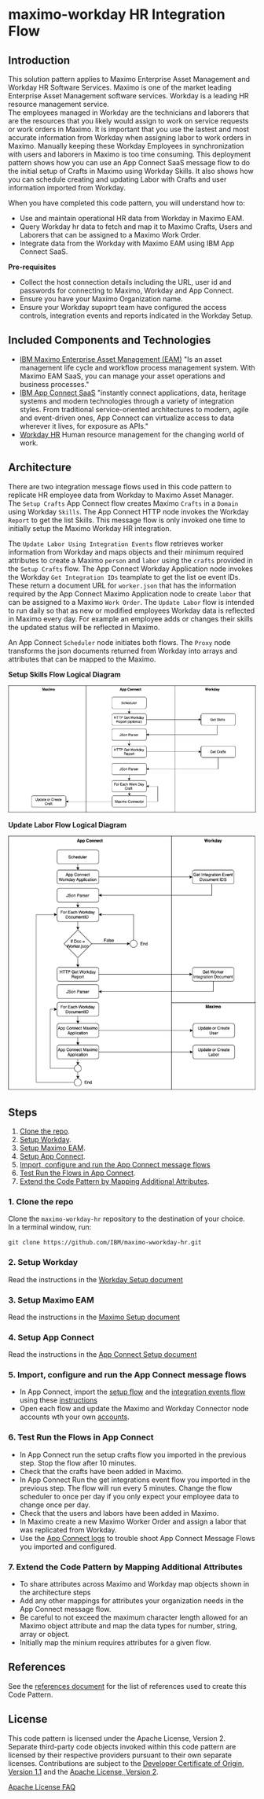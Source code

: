 # maximo-workday HR Integration Flow

## Introduction

This solution pattern applies to Maximo Enterprise Asset Management and Workday HR Software Services.   Maximo is one of 
the market leading Enterprise Asset Management software services.   Workday is a leading HR resource management service.  
The employees managed in Workday are the technicians and laborers that are the resources that you likely would assign to 
work on service requests or work orders in Maximo.  It is important that you use the lastest and most accurate
information from Workday when assigning labor to work orders in Maximo.   Manually keeping these Workday Employees in 
synchronization with users and laborers in Maximo is too time consuming.  This deployment pattern shows how you can use 
an App Connect SaaS message flow to do the initial setup of Crafts in Maximo using Workday Skills.   It also shows how you 
can schedule creating and updating Labor with Crafts and user information imported from Workday.
 
 
When you have completed this code pattern, you will understand how to:

* Use and maintain operational HR data from Workday in Maximo EAM.
* Query Workday hr data to fetch and map it to Maximo Crafts, Users and Laborers that can be assigned to a Maximo Work Order.
* Integrate data from the Workday with Maximo EAM using IBM App Connect SaaS.

**Pre-requisites**
*  Collect the host connection details including the URL, user id and passwords for connecting to Maximo, Workday and App Connect. 
*  Ensure you have your Maximo Organization name.
*  Ensure your Workday supoprt team have configured the access controls, integration events and reports indicated in the Workday Setup.

## Included Components and Technologies

* [IBM Maximo Enterprise Asset Management (EAM)](https://www.ibm.com/support/knowledgecenter/en/SSBLW8/com.ibm.mamc.doc/overview/c_prod_overview.html) "Is an asset management life cycle and workflow process management system. With Maximo EAM SaaS, you can manage your asset operations and business processes."
* [IBM App Connect SaaS](https://www.ibm.com/us-en/cloud/app-connect) "instantly connect applications, data, heritage systems and modern technologies through a variety of integration styles. From traditional service-oriented architectures to modern, agile and event-driven ones, App Connect can virtualize access to data wherever it lives, for exposure as APIs."
* [Workday HR](https://www.workday.com/en-gb/products/human-capital-management/human-resource-management.html) Human resource management for the changing world of work.

## Architecture

There are two integration message flows used in this code pattern to replicate HR employee data from Workday to Maximo Asset Manager.  
The `Setup Crafts` App Connect flow creates  Maximo `Crafts` in a `Domain` using Workday  `Skills`.   The App Connect
HTTP node invokes the Workday `Report` to get the list Skills.   This message flow is only invoked one time to initially 
setup the Maximo Workday HR integration.
 
The `Update Labor Using Integration Events` flow retrieves worker information from Workday and maps objects and their minimum required attributes 
to create a Maximo `person` and `labor` using the `crafts` provided in the `Setup Crafts` flow.    The App Connect
Workday Application node invokes the Workday `Get Integration IDs` teamplate to get the list oe event IDs. These return 
a document URL for `worker.json` that has the information required by the App Connect Maximo Application node to create 
`labor` that can be assigned to a Maximo `Work Order`.  The `Update Labor` flow is  intended to run daily so that as new 
or modified employees Workday data is reflected in Maximo every day.   For example  an employee adds or changes their 
skills the updated status will be reflected in Maximo. 

An App Connect `Scheduler` node initiates both flows.   The `Proxy` node transforms the json documents returned from 
Workday into arrays and attributes that can be mapped to the Maximo. 

**Setup Skills Flow Logical Diagram**

  ![Setup Crafts Message Flow](images/SetupFlowLogicalDiagram.png)


**Update Labor Flow Logical Diagram**

  ![Update Labor Using Integration Events Message Flow](images/LaborFlowLogicalDiagram.png)


## Steps

1. [Clone the repo](#1-clone-the-repo).
2. [Setup Workday](#2-setup-workday).
3. [Setup Maximo EAM](#3-setup-the-maximo-eam).
4. [Setup App Connect](#4-setup-app-connect).
5. [Import, configure and run the App Connect message flows](#5-update-the-provided-app-connect-application-configuration-to-publish-data-to-monitor)
6. [Test Run the Flows in App Connect](#6-test-run-the-flows-in-app-onnect).
7. [Extend the Code Pattern by Mapping Additional Attributes](#7-extend-the-code-pattern-by-mapping-additional-attributes).

### 1. Clone the repo

Clone the `maximo-workday-hr` repository to the destination of your choice.  
In a terminal window, run:

```
git clone https://github.com/IBM/maximo-wworkday-hr.git
```

### 2. Setup Workday
Read the instructions in the [Workday Setup document](workday_setup.md) 

### 3. Setup Maximo EAM
Read the instructions in the [Maximo Setup document](maximo_setup.md) 

### 4. Setup App Connect
Read the instructions in the [App Connect Setup document](app_connect_setup.md) 

### 5. Import, configure and run the App Connect message flows
* In App Connect, import the [setup flow](maximo_workday_intial_setup_crafts.yaml) and the [integration events flow](maximo_workday_get_integration_events.yaml) using these [instructions](https://www.ibm.com/support/knowledgecenter/SSTTDS_11.0.0/com.ibm.ace.icp.doc/certc_exportingimportingapiflows.htm)   
* Open each flow and update the Maximo and Workday Connector node accounts wth your own [accounts](https://www.ibm.com/support/knowledgecenter/SSTTDS_11.0.0/com.ibm.ace.icp.doc/certc_connectingtoaccounts.html). 

### 6. Test Run the Flows in App Connect
* In App Connect run the setup crafts flow you imported in the previous step. Stop the flow after 10 minutes.  
* Check that the crafts have been added in Maximo.
* In App Connect Run the get integrations event flow you imported in the previous step. The flow will run every 5 minutes.  Change the flow scheduler to once per day if you only expect your employee data to change once per day. 
* Check that the users and labors have been added in Maximo.
* In Maximo create a new Maximo Worker Order and assign a labor that was replicated from Workday.
* Use the [App Connect logs](https://developer.ibm.com/integration/docs/app-connect/troubleshooting/viewing-app-connect-logs-in-the-log-viewer/) to trouble shoot App Connect Message Flows you imported and configured.

### 7. Extend the Code Pattern by Mapping Additional Attributes
* To share attributes across Maximo and Workday map objects shown in the architecture steps
* Add any other mappings for attributes your organization needs in the App Connect message flow. 
* Be careful to not exceed the maximum character length allowed for an Maximo object attribute and map the data types for number, string, array or object.
* Initially map the minium requires attributes for a given flow.
  
## References
See the [references document](references.md) for the list of references used to create this Code Pattern.

## License

This code pattern is licensed under the Apache License, Version 2. Separate third-party code objects invoked within this code pattern are licensed by their respective providers pursuant to their own separate licenses. Contributions are subject to the [Developer Certificate of Origin, Version 1.1](https://developercertificate.org/) and the [Apache License, Version 2](https://www.apache.org/licenses/LICENSE-2.0.txt).

[Apache License FAQ](https://www.apache.org/foundation/license-faq.html#WhatDoesItMEAN)